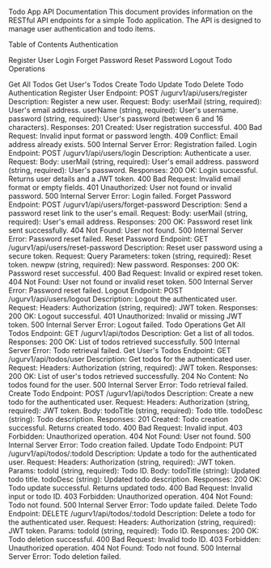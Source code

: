 Todo App API Documentation
This document provides information on the RESTful API endpoints for a simple Todo application. The API is designed to manage user authentication and todo items.

Table of Contents
Authentication

Register User
Login
Forget Password
Reset Password
Logout
Todo Operations

Get All Todos
Get User's Todos
Create Todo
Update Todo
Delete Todo
Authentication
Register User
Endpoint: POST /ugurv1/api/users/register
Description: Register a new user.
Request:
Body:
userMail (string, required): User's email address.
userName (string, required): User's username.
password (string, required): User's password (between 6 and 16 characters).
Responses:
201 Created: User registration successful.
400 Bad Request: Invalid input format or password length.
409 Conflict: Email address already exists.
500 Internal Server Error: Registration failed.
Login
Endpoint: POST /ugurv1/api/users/login
Description: Authenticate a user.
Request:
Body:
userMail (string, required): User's email address.
password (string, required): User's password.
Responses:
200 OK: Login successful. Returns user details and a JWT token.
400 Bad Request: Invalid email format or empty fields.
401 Unauthorized: User not found or invalid password.
500 Internal Server Error: Login failed.
Forget Password
Endpoint: POST /ugurv1/api/users/forget-password
Description: Send a password reset link to the user's email.
Request:
Body:
userMail (string, required): User's email address.
Responses:
200 OK: Password reset link sent successfully.
404 Not Found: User not found.
500 Internal Server Error: Password reset failed.
Reset Password
Endpoint: GET /ugurv1/api/users/reset-password
Description: Reset user password using a secure token.
Request:
Query Parameters:
token (string, required): Reset token.
newpw (string, required): New password.
Responses:
200 OK: Password reset successful.
400 Bad Request: Invalid or expired reset token.
404 Not Found: User not found or invalid reset token.
500 Internal Server Error: Password reset failed.
Logout
Endpoint: POST /ugurv1/api/users/logout
Description: Logout the authenticated user.
Request:
Headers:
Authorization (string, required): JWT token.
Responses:
200 OK: Logout successful.
401 Unauthorized: Invalid or missing JWT token.
500 Internal Server Error: Logout failed.
Todo Operations
Get All Todos
Endpoint: GET /ugurv1/api/todos
Description: Get a list of all todos.
Responses:
200 OK: List of todos retrieved successfully.
500 Internal Server Error: Todo retrieval failed.
Get User's Todos
Endpoint: GET /ugurv1/api/todos/user
Description: Get todos for the authenticated user.
Request:
Headers:
Authorization (string, required): JWT token.
Responses:
200 OK: List of user's todos retrieved successfully.
204 No Content: No todos found for the user.
500 Internal Server Error: Todo retrieval failed.
Create Todo
Endpoint: POST /ugurv1/api/todos
Description: Create a new todo for the authenticated user.
Request:
Headers:
Authorization (string, required): JWT token.
Body:
todoTitle (string, required): Todo title.
todoDesc (string): Todo description.
Responses:
201 Created: Todo creation successful. Returns created todo.
400 Bad Request: Invalid input.
403 Forbidden: Unauthorized operation.
404 Not Found: User not found.
500 Internal Server Error: Todo creation failed.
Update Todo
Endpoint: PUT /ugurv1/api/todos/:todoId
Description: Update a todo for the authenticated user.
Request:
Headers:
Authorization (string, required): JWT token.
Params:
todoId (string, required): Todo ID.
Body:
todoTitle (string): Updated todo title.
todoDesc (string): Updated todo description.
Responses:
200 OK: Todo update successful. Returns updated todo.
400 Bad Request: Invalid input or todo ID.
403 Forbidden: Unauthorized operation.
404 Not Found: Todo not found.
500 Internal Server Error: Todo update failed.
Delete Todo
Endpoint: DELETE /ugurv1/api/todos/:todoId
Description: Delete a todo for the authenticated user.
Request:
Headers:
Authorization (string, required): JWT token.
Params:
todoId (string, required): Todo ID.
Responses:
200 OK: Todo deletion successful.
400 Bad Request: Invalid todo ID.
403 Forbidden: Unauthorized operation.
404 Not Found: Todo not found.
500 Internal Server Error: Todo deletion failed.
